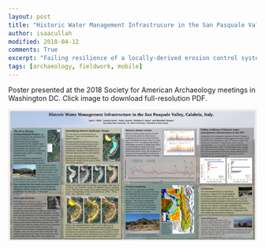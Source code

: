 ```yaml
---
layout: post
title: "Historic Water Management Infrastrucure in the San Pasquale Valley"
author: isaacullah
modified: 2018-04-12
comments: True
excerpt: "Failing resilience of a locally-derived erosion control system"
tags: [archaeology, fieldwork, mobile]
---
```


Poster presented at the 2018 Society for American Archaeology meetings in Washington DC. Click image to download full-resolution PDF.

<a href="pdf/SAA_2018_Peristeria_terrace_changes.pdf"><img src="images/saaposter2018.jpg"></a>